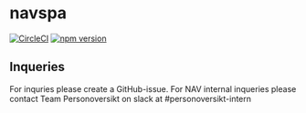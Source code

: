 # navspa

[![CircleCI](https://circleci.com/gh/navikt/navspa/tree/master.svg?style=svg)](https://circleci.com/gh/navikt/navspa/tree/master)
[![npm version](https://badge.fury.io/js/%40navikt%2Fnavspa.svg)](https://www.npmjs.com/package/@navikt/navspa)

## Inqueries
For inquries please create a GitHub-issue. For NAV internal inqueries please contact Team Personoversikt on slack at #personoversikt-intern
